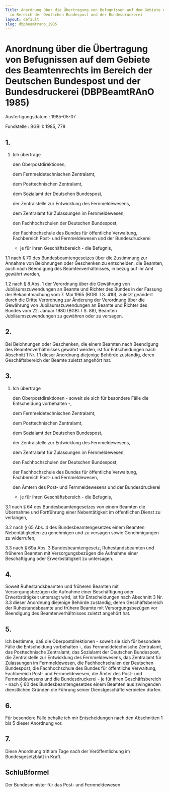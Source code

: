 ```yaml
---
Title: Anordnung über die Übertragung von Befugnissen auf dem Gebiete des Beamtenrechts
  im Bereich der Deutschen Bundespost und der Bundesdruckerei
layout: default
slug: dbpbeamtrano_1985
---
```


# Anordnung über die Übertragung von Befugnissen auf dem Gebiete des Beamtenrechts im Bereich der Deutschen Bundespost und der Bundesdruckerei (DBPBeamtRAnO 1985)

Ausfertigungsdatum
:   1985-05-07

Fundstelle
:   BGBl I: 1985, 778



## 1.


1.  Ich übertrage

    den Oberpostdirektionen,

    dem Fernmeldetechnischen Zentralamt,

    dem Posttechnischen Zentralamt,

    dem Sozialamt der Deutschen Bundespost,

    der Zentralstelle zur Entwicklung des Fernmeldewesens,

    dem Zentralamt für Zulassungen im Fernmeldewesen,

    den Fachhochschulen der Deutschen Bundespost,

    der Fachhochschule des Bundes für öffentliche Verwaltung, Fachbereich
    Post- und Fernmeldewesen und der Bundesdruckerei

    - je für ihren Geschäftsbereich - die Befugnis,


1.1 nach § 70 des Bundesbeamtengesetzes über die Zustimmung zur Annahme
    von Belohnungen oder Geschenken zu entscheiden, die Beamten, auch nach
    Beendigung des Beamtenverhältnisses, in bezug auf ihr Amt gewährt
    werden,


1.2 nach § 8 Abs. 1 der Verordnung über die Gewährung von
    Jubiläumszuwendungen an Beamte und Richter des Bundes in der Fassung
    der Bekanntmachung vom 7. Mai 1965 (BGBl. I S. 410), zuletzt geändert
    durch
    die Dritte Verordnung zur Änderung der Verordnung über die Gewährung
    von Jubiläumszuwendungen an Beamte und Richter des Bundes vom 22.
    Januar 1980 (BGBl. I S. 88),                    Beamten
    Jubiläumszuwendungen zu gewähren oder zu versagen.





## 2.

Bei Belohnungen oder Geschenken, die einem Beamten nach Beendigung des
Beamtenverhältnisses gewährt werden, ist für Entscheidungen nach
Abschnitt 1 Nr. 1.1 dieser Anordnung diejenige Behörde zuständig,
deren Geschäftsbereich der Beamte zuletzt angehört hat.


## 3.


1.  Ich übertrage

    den Oberpostdirektionen - soweit sie sich für besondere Fälle die
    Entscheidung vorbehalten -,

    dem Fernmeldetechnischen Zentralamt,

    dem Posttechnischen Zentralamt,

    dem Sozialamt der Deutschen Bundespost,

    der Zentralstelle zur Entwicklung des Fernmeldewesens,

    dem Zentralamt für Zulassungen im Fernmeldewesen,

    den Fachhochschulen der Deutschen Bundespost,

    der Fachhochschule des Bundes für öffentliche Verwaltung, Fachbereich
    Post- und Fernmeldewesen,

    den Ämtern des Post- und Fernmeldewesens und der Bundesdruckerei

    - je für ihren Geschäftsbereich - die Befugnis,


3.1 nach § 64 des Bundesbeamtengesetzes von einem Beamten die Übernahme
    und Fortführung einer Nebentätigkeit im öffentlichen Dienst zu
    verlangen,


3.2 nach § 65 Abs. 4 des Bundesbeamtengesetzes einem Beamten
    Nebentätigkeiten zu genehmigen und zu versagen sowie Genehmigungen zu
    widerrufen,


3.3 nach § 69a Abs. 3 Bundesbeamtengesetz, Ruhestandsbeamten und früheren
    Beamten mit Versorgungsbezügen die Aufnahme einer Beschäftigung oder
    Erwerbstätigkeit zu untersagen.





## 4.

Soweit Ruhestandsbeamten und früheren Beamten mit Versorgungsbezügen
die Aufnahme einer Beschäftigung oder Erwerbstätigkeit untersagt wird,
ist für Entscheidungen nach Abschnitt 3 Nr. 3.3 dieser Anordnung
diejenige Behörde zuständig, deren Geschäftsbereich der
Ruhestandsbeamte und frühere Beamte mit Versorgungsbezügen vor
Beendigung des Beamtenverhältnisses zuletzt angehört hat.


## 5.

Ich bestimme, daß
die Oberpostdirektionen - soweit sie sich für besondere Fälle die
Entscheidung vorbehalten -,
das Fernmeldetechnische Zentralamt,
das Posttechnische Zentralamt,
das Sozialamt der Deutschen Bundespost,
die Zentralstelle zur Entwicklung des Fernmeldewesens,
das Zentralamt für Zulassungen im Fernmeldewesen,
die Fachhochschulen der Deutschen Bundespost,
die Fachhochschule des Bundes für öffentliche Verwaltung, Fachbereich
Post- und Fernmeldewesen,
die Ämter des Post- und Fernmeldewesens und
die Bundesdruckerei - je für ihren Geschäftsbereich -
nach § 60 des Bundesbeamtengesetzes einem Beamten aus zwingenden
dienstlichen Gründen die Führung seiner Dienstgeschäfte verbieten
dürfen.


## 6.

Für besondere Fälle behalte ich mir Entscheidungen nach den
Abschnitten 1 bis 5 dieser Anordnung vor.


## 7.

Diese Anordnung tritt am Tage nach der Veröffentlichung im
Bundesgesetzblatt in Kraft.


## Schlußformel

Der Bundesminister für das Post- und Fernmeldewesen

